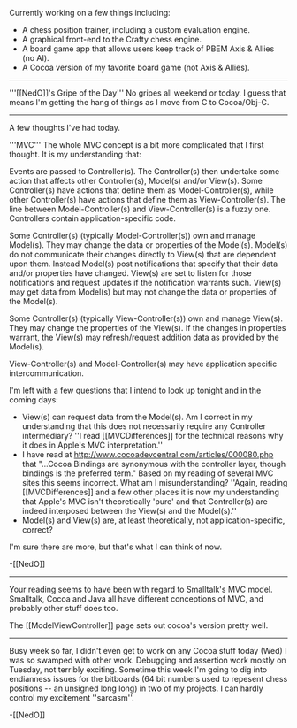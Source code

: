 

Currently working on a few things including:

* A chess position trainer, including a custom evaluation engine.
* A graphical front-end to the Crafty chess engine.
* A board game app that allows users keep track of PBEM Axis & Allies (no AI).
* A Cocoa version of my favorite board game (not Axis & Allies).
 
 
----

'''[[NedO]]'s Gripe of the Day'''
No gripes all weekend or today. I guess that means I'm getting the hang of things as I move from C to Cocoa/Obj-C.

----

A few thoughts I've had today.

'''MVC'''
The whole MVC concept is a bit more complicated that I first thought. It is my understanding that:

Events are passed to Controller(s). The Controller(s) then undertake some action that affects other Controller(s), Model(s) and/or View(s). Some Controller(s) have actions that define them as Model-Controller(s), while other Controller(s) have actions that define them as View-Controller(s). The line between Model-Controller(s) and View-Controller(s) is a fuzzy one. Controllers contain application-specific code.

Some Controller(s) (typically Model-Controller(s)) own and manage Model(s). They may change the data or properties of the Model(s). Model(s) do not communicate their changes directly to View(s) that are dependent upon them. Instead Model(s) post notifications that specify that their data and/or properties have changed. View(s) are set to listen for those notifications and request updates if the notification warrants such. View(s) may get data from Model(s) but may not change the data or properties of the Model(s).

Some Controller(s) (typically View-Controller(s)) own and manage View(s). They may change the properties of the View(s). If the changes in properties warrant, the View(s) may refresh/request addition data as provided by the Model(s).

View-Controller(s) and Model-Controller(s) may have application specific intercommunication.

I'm left with a few questions that I intend to look up tonight and in the coming days:

* View(s) can request data from the Model(s). Am I correct in my understanding that this does not necessarily require any Controller intermediary? ''I read [[MVCDifferences]] for the technical reasons why it does in Apple's MVC interpretation.''
* I have read at http://www.cocoadevcentral.com/articles/000080.php that "...Cocoa Bindings are synonymous with the controller layer, though bindings is the preferred term." Based on my reading of several MVC sites this seems incorrect. What am I misunderstanding? ''Again, reading [[MVCDifferences]] and a few other places it is now my understanding that Apple's MVC isn't theoretically 'pure' and that Controller(s) are indeed interposed between the View(s) and the Model(s).''
* Model(s) and View(s) are, at least theoretically, not application-specific, correct?


I'm sure there are more, but that's what I can think of now.

-[[NedO]]

----

Your reading seems to have been with regard to Smalltalk's MVC model.  Smalltalk, Cocoa and Java all have different conceptions of MVC, and probably other stuff does too.

The [[ModelViewController]] page sets out cocoa's version pretty well.

----

Busy week so far, I didn't even get to work on any Cocoa stuff today (Wed) I was so swamped with other work. Debugging and assertion work mostly on Tuesday, not terribly exciting. Sometime this week I'm going to dig into endianness issues for the bitboards (64 bit numbers used to repesent chess positions -- an unsigned long long) in two of my projects. I can hardly control my excitement ''sarcasm''.

-[[NedO]]